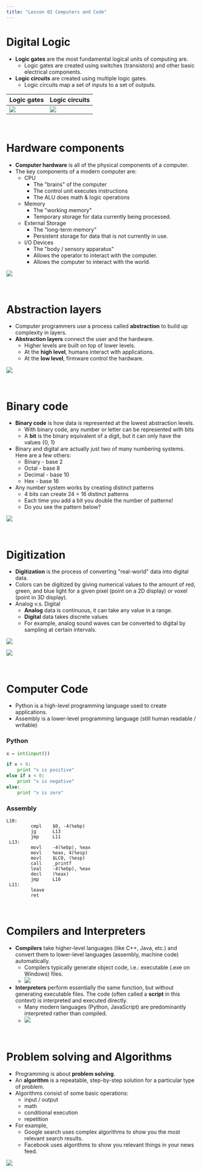 ```yaml
---
title: "Lesson 02 Computers and Code"
---
```


# Digital Logic

- **Logic gates** are the most fundamental logical units of computing are.
    - Logic gates are created using switches (transistors) and other basic electrical components.
- **Logic circuits** are created using multiple logic gates.
  - Logic circuits map a set of inputs to a set of outputs.

Logic gates | Logic circuits
--------- | --------------
![](/images/cp1/unit-01/gates.png) | ![](/images/cp1/unit-01/circuits.png)

<br />

# Hardware components

- **Computer hardware** is all of the physical components of a computer.
- The key components of a modern computer are:
  - CPU
      - The "brains" of the computer
      - The control unit executes instructions
      - The ALU does math & logic operations
  - Memory
      - The "working memory"
      - Temporary storage for data currently being processed.
  - External Storage
      - The "long-term memory"
      - Persistent storage for data that is not currently in use.
  - I/O Devices
      - The "body / sensory apparatus"
      - Allows the operator to interact with the computer.
      - Allows the computer to interact with the world.

![](/images/cp1/unit-01/arch.png)

<br />

# Abstraction layers

- Computer programmers use a process called **abstraction** to build up complexity in layers.
- **Abstraction layers** connect the user and the hardware.
  - Higher levels are built on top of lower levels.
  - At the **high level**, humans interact with applications.
  - At the **low level**, firmware control the hardware.

![](/images/cp1/unit-01/abstraction.png)

<br />

# Binary code

- **Binary code** is how data is represented at the lowest abstraction levels.
  - With binary code, any number or letter can be represented with bits
  - A **bit** is the binary equivalent of a digit, but it can only have the values {0, 1}
- Binary and digital are actually just two of many numbering systems.  Here are a few others:
  - Binary - base 2
  - Octal - base 8
  - Decimal - base 10
  - Hex - base 16
- Any number system works by creating distinct patterns
  - 4 bits can create 24 = 16 distinct patterns
  - Each time you add a bit you double the number of patterns!
  - Do you see the pattern below?

![](https://upload.wikimedia.org/wikipedia/commons/d/dd/ASCII-Table.svg)

<br />

# Digitization

- **Digitization** is the process of converting "real-world" data into digital data.
- Colors can be digitized by giving numerical values to the amount of red, green, and blue
light for a given pixel (point on a 2D display) or voxel (point in 3D display).
- Analog v.s. Digital
  - **Analog** data is continuous, it can take any value in a range.
  - **Digital** data takes discrete values
  - For example, analog sound waves can be converted to digital by sampling at certain intervals.

![](/images/cp1/unit-01/colors.png)

![](/images/cp1/unit-01/sound.png)

<br />

# Computer Code

- Python is a high-level programming language used to create applications.
- Assembly is a lower-level programming language (still human readable / writable)


### Python
```python
x = int(input())

if x > 0:
    print "x is positive"
else if x < 0:
    print "x is negative"
else:
    print "x is zero"
```

### Assembly
```assembly
L10:
         cmpl    $0, -4(%ebp)
         jg      L13
         jmp     L11
 L13:
         movl    -4(%ebp), %eax
         movl    %eax, 4(%esp)
         movl    $LC0, (%esp)
         call    _printf
         leal    -4(%ebp), %eax
         decl    (%eax)
         jmp     L10
 L11:
         leave
         ret
```

<br />

# Compilers and Interpreters

- **Compilers** take higher-level languages (like C++, Java, etc.) and convert them to
lower-level languages (assembly, machine code) automatically.
    - Compilers typically generate object code, i.e.: executable (.exe on Windows) files.
    - ![](/images/cp1/unit-01/compile.png)
- **Interpreters** perform essentially the same function, but without generating executable
files.  The code (often called a **script** in this context) is interpreted and
executed directly.
    - Many modern languages (Python, JavaScript) are predominantly interpreted rather than
    compiled.
    - ![](/images/cp1/unit-01/interpreter.png)

<br />

# Problem solving and Algorithms

- Programming is about **problem solving**.
- An **algorithm** is a repeatable, step-by-step solution for a particular type of problem.
- Algorithms consist of some basic operations:
  - input / output
  - math
  - conditional execution
  - repetition
- For example,
  - Google search uses complex algorithms to show you the most relevant search results.
  - Facebook uses algorithms to show you relevant things in your news feed.

![](/images/cp1/unit-01/fb.png)
